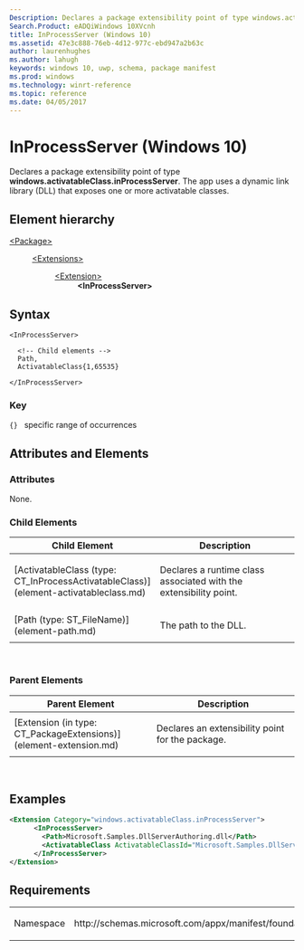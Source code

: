 ```yaml
---
Description: Declares a package extensibility point of type windows.activatableClass.inProcessServer.
Search.Product: eADQiWindows 10XVcnh
title: InProcessServer (Windows 10)
ms.assetid: 47e3c888-76eb-4d12-977c-ebd947a2b63c
author: laurenhughes
ms.author: lahugh
keywords: windows 10, uwp, schema, package manifest
ms.prod: windows
ms.technology: winrt-reference
ms.topic: reference
ms.date: 04/05/2017
---
```


# InProcessServer (Windows 10)


Declares a package extensibility point of type **windows.activatableClass.inProcessServer**. The app uses a dynamic link library (DLL) that exposes one or more activatable classes.

## Element hierarchy

<dl>
<dt><a href="element-package.md">&lt;Package&gt;</a></dt>
<dd>
<dl>
<dt><a href="element-extensions.md">&lt;Extensions&gt;</a></dt>
<dd>
<dl>
<dt><a href="element-extension.md">&lt;Extension&gt;</a></dt>
<dd><b>&lt;InProcessServer&gt;</b></dd>
</dl>
</dd>
</dl>
</dd>
</dl>

## Syntax

``` syntax
<InProcessServer>

  <!-- Child elements -->
  Path,
  ActivatableClass{1,65535}

</InProcessServer>
```

### Key

`{}`   specific range of occurrences
## Attributes and Elements


### Attributes

None.

### Child Elements

<table>
<colgroup>
<col width="50%" />
<col width="50%" />
</colgroup>
<thead>
<tr class="header">
<th>Child Element</th>
<th>Description</th>
</tr>
</thead>
<tbody>
<tr class="odd">
<td>[ActivatableClass (type: CT_InProcessActivatableClass)](element-activatableclass.md)</td>
<td><p>Declares a runtime class associated with the extensibility point.</p></td>
</tr>
<tr class="even">
<td>[Path (type: ST_FileName)](element-path.md)</td>
<td><p>The path to the DLL.</p></td>
</tr>
</tbody>
</table>

 

### Parent Elements

<table>
<colgroup>
<col width="50%" />
<col width="50%" />
</colgroup>
<thead>
<tr class="header">
<th>Parent Element</th>
<th>Description</th>
</tr>
</thead>
<tbody>
<tr class="odd">
<td>[Extension (in type: CT_PackageExtensions)](element-extension.md)</td>
<td><p>Declares an extensibility point for the package.</p></td>
</tr>
</tbody>
</table>

 

## Examples

```XML
<Extension Category="windows.activatableClass.inProcessServer">
      <InProcessServer>
        <Path>Microsoft.Samples.DllServerAuthoring.dll</Path>
        <ActivatableClass ActivatableClassId="Microsoft.Samples.DllServerAuthoring.Toaster" ThreadingModel="both" />
      </InProcessServer>
</Extension>
```

## Requirements

<table>
<colgroup>
<col width="50%" />
<col width="50%" />
</colgroup>
<tbody>
<tr class="odd">
<td><p>Namespace</p></td>
<td><p>http://schemas.microsoft.com/appx/manifest/foundation/windows10</p></td>
</tr>
</tbody>
</table>

 

 



